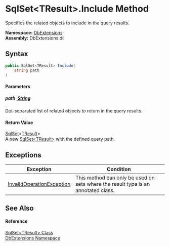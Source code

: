 SqlSet&lt;TResult>.Include Method
=================================
Specifies the related objects to include in the query results.
  
**Namespace:** [DbExtensions][1]  
**Assembly:** DbExtensions.dll

Syntax
------

```csharp
public SqlSet<TResult> Include(
	string path
)
```

#### Parameters

##### *path*  [String][2]
Dot-separated list of related objects to return in the query results.

#### Return Value
[SqlSet][3]&lt;[TResult][3]>  
A new [SqlSet&lt;TResult>][3] with the defined query path.

Exceptions
----------

| Exception                      | Condition                                                                         |
| ------------------------------ | --------------------------------------------------------------------------------- |
| [InvalidOperationException][4] | This method can only be used on sets where the result type is an annotated class. |


See Also
--------

#### Reference
[SqlSet&lt;TResult> Class][3]  
[DbExtensions Namespace][1]  

[1]: ../README.md
[2]: https://learn.microsoft.com/dotnet/api/system.string
[3]: README.md
[4]: https://learn.microsoft.com/dotnet/api/system.invalidoperationexception